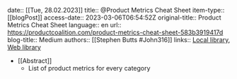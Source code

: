 date:: [[Tue, 28.02.2023]]
title:: @Product Metrics Cheat Sheet
item-type:: [[blogPost]]
access-date:: 2023-03-06T06:54:52Z
original-title:: Product Metrics Cheat Sheet
language:: en
url:: https://productcoalition.com/product-metrics-cheat-sheet-583b3919417d
blog-title:: Medium
authors:: [[Stephen Butts #John316]]
links:: [Local library](zotero://select/library/items/F834BMJH), [Web library](https://www.zotero.org/users/6520516/items/F834BMJH)

- [[Abstract]]
	- List of product metrics for every category